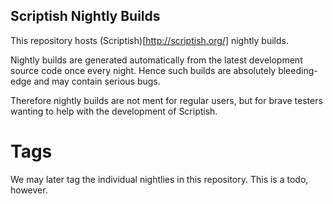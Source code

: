 Scriptish Nightly Builds
---

This repository hosts (Scriptish)[http://scriptish.org/] nightly builds.

Nightly builds are generated automatically from the latest development source code once every night.
Hence such builds are absolutely bleeding-edge and may contain serious bugs.

Therefore nightly builds are not ment for regular users, but for brave testers wanting to help with the development of Scriptish.

Tags
===

We may later tag the individual nightlies in this repository. This is a todo, however.
